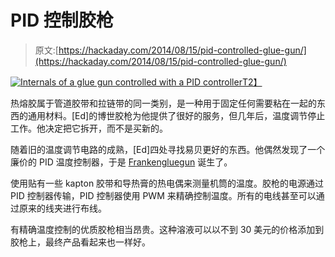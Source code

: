 # PID 控制胶枪

> 原文:[https://hackaday.com/2014/08/15/pid-controlled-glue-gun/](https://hackaday.com/2014/08/15/pid-controlled-glue-gun/)

[![Internals of a glue gun controlled with a PID controller](../Images/f73d3be97a1416910c6d1a78e0fa26cc.png)T2】](http://hackaday.com/2014/08/15/pid-controlled-glue-gun/gluegun-pid/)

热熔胶属于管道胶带和拉链带的同一类别，是一种用于固定任何需要粘在一起的东西的通用材料。[Ed]的博世胶枪为他提供了很好的服务，但几年后，温度调节停止工作。他决定把它拆开，而不是买新的。

随着旧的温度调节电路的成熟，[Ed]四处寻找易贝更好的东西。他偶然发现了一个廉价的 PID 温度控制器，于是 [Frankengluegun](http://www.estechnical.co.uk/blog/entry/frankengluegun-making-a-low-cost-temperature-controlled-glue-gun) 诞生了。

使用贴有一些 kapton 胶带和导热膏的热电偶来测量机筒的温度。胶枪的电源通过 PID 控制器传输，PID 控制器使用 PWM 来精确控制温度。所有的电线甚至可以通过原来的线夹进行布线。

有精确温度控制的优质胶枪相当昂贵。这种溶液可以以不到 30 美元的价格添加到胶枪上，最终产品看起来也一样好。